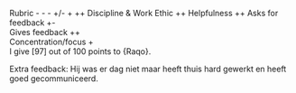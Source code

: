 
Rubric	- -	-	+/-	+	++
Discipline & Work Ethic ++
Helpfulness ++
Asks for feedback +-					
Gives feedback ++				
Concentration/focus	+			
I give [97] out of 100 points to {Raqo}.

Extra feedback:
Hij was er dag niet maar heeft thuis hard gewerkt en heeft goed gecommuniceerd.

